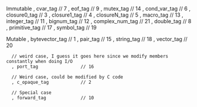 
Immutable
      , cvar_tag                // 7
      , eof_tag                 // 9
      , mutex_tag               // 14
      , cond_var_tag            // 6
      , closure0_tag            // 3
      , closure1_tag            // 4
      , closureN_tag            // 5
      , macro_tag               // 13
      , integer_tag             // 11
      , bignum_tag              // 12
      , complex_num_tag         // 21
      , double_tag              // 8
      , primitive_tag           // 17
      , symbol_tag              // 19

Mutable
      , bytevector_tag          // 1
      , pair_tag                // 15
      , string_tag              // 18
      , vector_tag              // 20

      // weird case, I guess it goes here since we modify members constantly when doing I/O
      , port_tag                // 16 

      // Weird case, could be modified by C code
      , c_opaque_tag            // 2

      // Special case
      , forward_tag             // 10
